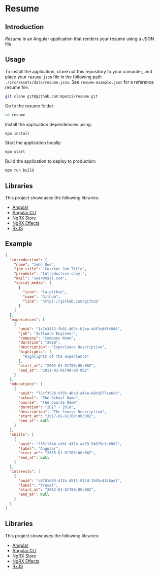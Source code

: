 # Resume

## Introduction

_Resume_ is an Angular application that renders your resume using a JSON file.

## Usage

To install the application, clone out this repository to your computer, and place your `resume.json` file in the following path `./src/assets/data/resume.json`. See `resume-example.json` for a reference resume file.

```bash
git clone git@github.com:mpezzi/resume.git
```

Go to the resume folder:

```bash
cd resume
```

Install the application dependencies using:

```bash
npm install
```

Start the application locally:

```bash
npm start
```

Build the application to deploy to production:

```bash
npm run build
```

## Libraries

This project showcases the following libraries:

* [Angular](https://github.com/angular/angular)
* [Angular CLI](https://github.com/angular/angular-cli)
* [NgRX Store](https://github.com/ngrx/platform/blob/master/docs/store/README.md)
* [NgRX Effects](https://github.com/ngrx/platform/blob/master/docs/effects/README.md)
* [RxJS](https://github.com/ReactiveX/rxjs)

## Example

```json
{
  "introduction": {
    "name": "John Doe",
    "job_title": "Current Job Title",
    "preamble": "Introduction copy.",
    "mail": "user@mail.com",
    "social_media": [
      {
        "icon": "fa-github",
        "name": "Github",
        "link": "https://github.com/github"
      }
    ]
  },
  "experiences": [
    {
      "uuid": "1c7e3412-fb01-465c-b2ea-a9f3c69f4946",
      "job": "Software Engineer",
      "company": "Company Name",
      "duration": "2018",
      "description": "Experience Description",
      "highlights": [
        "Highlights of the experience"
      ],
      "start_at": "2002-01-01T00:00:00Z",
      "end_at": "2011-01-01T00:00:00Z"
    }
  ],
  "educations": [
    {
      "uuid": "72cf352b-9f03-4bad-a46a-08da577ae6cb",
      "school": "The School Name",
      "course": "The Course Name",
      "duration": "2017 - 2018",
      "description": "The Course Description",
      "start_at": "2017-01-01T00:00:00Z",
      "end_at": null
    }
  ],
  "skills": [
    {
      "uuid": "ff6f1f4b-edbf-437b-ad59-54075c1cb562",
      "label": "Angular",
      "start_at": "2015-01-01T00:00:00Z",
      "end_at": null
    }
  ],
  "interests": [
    {
      "uuid": "c0701d93-4f1b-45f1-917d-1505c4148ae1",
      "label": "Travel",
      "start_at": "2012-01-01T00:00:00Z",
      "end_at": null
    }
  ]
}

```

## Libraries

This project showcases the following libraries:

* [Angular](https://github.com/angular/angular)
* [Angular CLI](https://github.com/angular/angular-cli)
* [NgRX Store](https://github.com/ngrx/platform/blob/master/docs/store/README.md)
* [NgRX Effects](https://github.com/ngrx/platform/blob/master/docs/effects/README.md)
* [RxJS](https://github.com/ReactiveX/rxjs)
